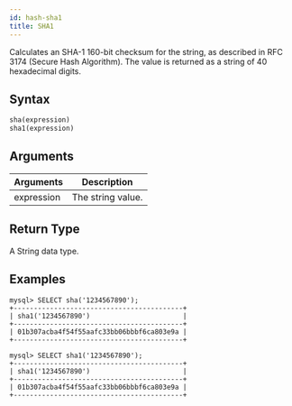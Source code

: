 ```yaml
---
id: hash-sha1
title: SHA1
---
```


Calculates an SHA-1 160-bit checksum for the string, as described in RFC 3174 (Secure Hash Algorithm).
The value is returned as a string of 40 hexadecimal digits.

## Syntax

```sql
sha(expression)
sha1(expression)
```

## Arguments

| Arguments   | Description |
| ----------- | ----------- |
| expression  | The string value. |

## Return Type

A String data type.

## Examples

```text
mysql> SELECT sha('1234567890');
+------------------------------------------+
| sha1('1234567890')                       |
+------------------------------------------+
| 01b307acba4f54f55aafc33bb06bbbf6ca803e9a |
+------------------------------------------+
```

```text
mysql> SELECT sha1('1234567890');
+------------------------------------------+
| sha1('1234567890')                       |
+------------------------------------------+
| 01b307acba4f54f55aafc33bb06bbbf6ca803e9a |
+------------------------------------------+
```
